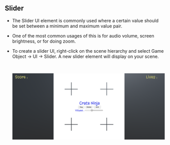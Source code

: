 ## Slider

-   The Slider UI element is commonly used where a certain value should be set between a minimum and      maximum value pair.
-   One of the most common usages of this is for audio volume, screen brightness, or for doing zoom.
-   To create a slider UI, right-click on the scene hierarchy and select Game Object -> UI -> Slider. A new slider element will display on your scene.

    <br>
    
    ![UI_Slider.png](https://github.com/outscal/Unity-UI/blob/main/Images/UI_Slider.png?raw=true)